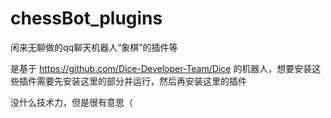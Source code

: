 # chessBot_plugins
闲来无聊做的qq聊天机器人“象棋”的插件等

是基于 https://github.com/Dice-Developer-Team/Dice 的机器人，想要安装这些插件需要先安装这里的部分并运行，然后再安装这里的插件

没什么技术力，但是很有意思（
